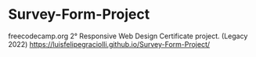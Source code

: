 # Survey-Form-Project
freecodecamp.org 2° Responsive Web Design Certificate project. (Legacy 2022)
https://luisfelipegraciolli.github.io/Survey-Form-Project/
